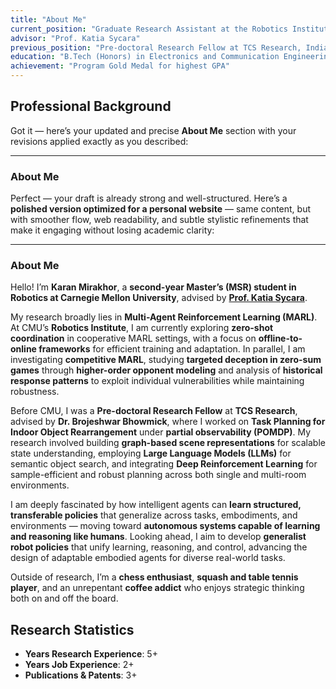 ```yaml
---
title: "About Me"
current_position: "Graduate Research Assistant at the Robotics Institute, Carnegie Mellon University"
advisor: "Prof. Katia Sycara"
previous_position: "Pre-doctoral Research Fellow at TCS Research, India"
education: "B.Tech (Honors) in Electronics and Communication Engineering from IIIT Hyderabad"
achievement: "Program Gold Medal for highest GPA"
---
```


## Professional Background

Got it — here’s your updated and precise **About Me** section with your revisions applied exactly as you described:

---

### About Me

Perfect — your draft is already strong and well-structured. Here’s a **polished version optimized for a personal website** — same content, but with smoother flow, web readability, and subtle stylistic refinements that make it engaging without losing academic clarity:

---

### About Me

Hello! I’m **Karan Mirakhor**, a **second-year Master’s (MSR) student in Robotics at Carnegie Mellon University**, advised by [**Prof. Katia Sycara**](https://www.cs.cmu.edu/~sycara/).

My research broadly lies in **Multi-Agent Reinforcement Learning (MARL)**. At CMU’s **Robotics Institute**, I am currently exploring **zero-shot coordination** in cooperative MARL settings, with a focus on **offline-to-online frameworks** for efficient training and adaptation. In parallel, I am investigating **competitive MARL**, studying **targeted deception in zero-sum games** through **higher-order opponent modeling** and analysis of **historical response patterns** to exploit individual vulnerabilities while maintaining robustness.

Before CMU, I was a **Pre-doctoral Research Fellow** at **TCS Research**, advised by **Dr. Brojeshwar Bhowmick**, where I worked on **Task Planning for Indoor Object Rearrangement** under **partial observability (POMDP)**. My research involved building **graph-based scene representations** for scalable state understanding, employing **Large Language Models (LLMs)** for semantic object search, and integrating **Deep Reinforcement Learning** for sample-efficient and robust planning across both single and multi-room environments.

I am deeply fascinated by how intelligent agents can **learn structured, transferable policies** that generalize across tasks, embodiments, and environments — moving toward **autonomous systems capable of learning and reasoning like humans**. Looking ahead, I aim to develop **generalist robot policies** that unify learning, reasoning, and control, advancing the design of adaptable embodied agents for diverse real-world tasks.

Outside of research, I’m a **chess enthusiast**, **squash and table tennis player**, and an unrepentant **coffee addict** who enjoys strategic thinking both on and off the board.

<!-- 

I am a Graduate Research Assistant at the Robotics Institute, Carnegie Mellon University, advised by Prof. Katia Sycara.

My research explores multi-agent reinforcement learning (MARL) in cooperative and competitive environments, emphasizing belief modeling, opponent adaptation, and decision-making under uncertainty.

Previously, I was a Pre-doctoral Research Fellow at TCS Research, India, working on task planning for indoor object rearrangement under partial observability.

I hold a B.Tech (Honors) in Electronics and Communication Engineering from IIIT Hyderabad, where I received the Program Gold Medal for highest GPA.
 -->
## Research Statistics

- **Years Research Experience**: 5+
- **Years Job Experience**: 2+
- **Publications & Patents**: 3+
